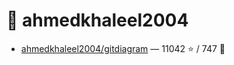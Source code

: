 # 👤 ahmedkhaleel2004

- [ahmedkhaleel2004/gitdiagram](https://github.com/ahmedkhaleel2004/gitdiagram) — 11042 ⭐️ / 747 🍴
